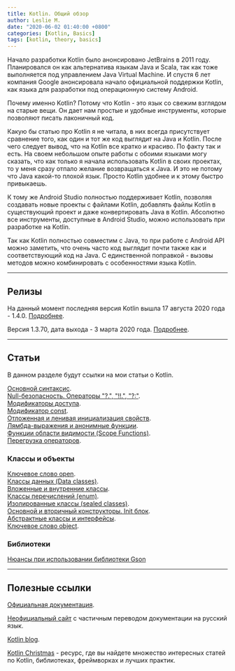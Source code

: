 ```yaml
---
title: Kotlin. Общий обзор
author: Leslie M.
date: "2020-06-02 01:40:00 +0800"
categories: [Kotlin, Basics]
tags: [kotlin, theory, basics]
---
```


Начало разработки Kotlin было анонсировано JetBrains в 2011 году.
Планировался он как альтернатива языкам Java и Scala, так как тоже выполняется
под управлением Java Virtual Machine. И спустя 6 лет компания Google
анонсировала начало официальной поддержки Kotlin, как языка для разработки под
операционную систему Android.

Почему именно Kotlin? Потому что Kotlin - это язык со свежим взглядом на
старые вещи. Он дает нам простые и удобные инструменты, которые позволяют
писать лаконичный код.

Какую бы статью про Kotlin я не читала, в них всегда присутствует сравнение
того, как один и тот же код выглядит на Java и Kotlin. После чего следует
вывод, что на Kotlin все кратко и красиво. По факту так и есть. На своем
небольшом опыте работы с обоими языками могу сказать, что как только я начала
использовать Kotlin в своих проектах, то у меня сразу отпало желание
возвращаться к Java. И это не потому что Java какой-то плохой язык. Просто
Kotlin удобнее и к этому быстро привыкаешь.

К тому же Android Studio полностью поддерживает Kotlin, позволяя создавать новые
проекты с файлами Kotlin, добавлять файлы Kotlin в существующий проект и даже
конвертировать Java в Kotlin. Абсолютно все инструменты, доступные в Android
Studio, можно использовать при разработке на Kotlin.

Так как Kotlin полностью совместим с Java, то при работе с Android API можно
заметить, что очень часто код выглядит почти также как и соответствующий код
на Java. С единственной поправкой - вызовы методов можно комбинировать с
особенностями языка Kotlin.

***

## Релизы

На данный момент последняя версия Kotlin вышла 17 августа 2020 года - 1.4.0. [Подробнее](https://blog.jetbrains.com/ru/kotlin/2020/08/kotlin-1-4-released-with-a-focus-on-quality-and-performance/).

Версия 1.3.70, дата выхода - 3 марта 2020 года. [Подробнее](https://blog.jetbrains.com/kotlin/2020/03/kotlin-1-3-70-released/ "blog.jetbrains.com").

***

## Статьи

В данном разделе будут ссылки на мои статьи о Kotlin.

[Основной синтаксис](https://bimlibik.github.io/posts/kotlin-basic-syntax/). <br>
[Null-безопасность. Операторы "?.", "!!.", "?:"](https://bimlibik.github.io/posts/kotlin-null-safety/). <br>
[Модификаторы доступа](https://bimlibik.github.io/posts/kotlin-visibility-modifiers/). <br>
[Модификатор const](https://bimlibik.github.io/posts/kotlin-const-modifier/). <br>
[Отложенная и ленивая инициализация свойств](https://bimlibik.github.io/posts/kotlin-lateinit-and-lazy/). <br>
[Лямбда-выражения и анонимные функции](https://bimlibik.github.io/posts/kotlin-lambdas-expressions-and-anonymous-functions). <br>
[Функции области видимости (Scope Functions)](https://bimlibik.github.io/posts/kotlin-scope-functions/). <br>
[Перегрузка операторов](https://bimlibik.github.io/posts/kotlin-operator-overloading/). <br>


### Классы и объекты

[Ключевое слово open](https://bimlibik.github.io/posts/kotlin-open-keyword/). <br>
[Классы данных (Data classes)](https://bimlibik.github.io/posts/kotlin-data-classes/). <br>
[Вложенные и внутренние классы](https://bimlibik.github.io/posts/kotlin-nested-and-inner-clesses/). <br>
[Классы перечислений (enum)](https://bimlibik.github.io/posts/kotlin-enum-classes/). <br>
[Изолированные классы (sealed classes)](https://bimlibik.github.io/posts/kotlin-sealed-classes/). <br>
[Основной и вторичный конструкторы. Init блок](https://bimlibik.github.io/posts/kotlin-constructors-and-init-block/). <br>
[Абстрактные классы и интерфейсы](https://bimlibik.github.io/posts/kotlin-abstract-classes-and-interfaces/). <br>
[Ключевое слово object](https://bimlibik.github.io/posts/kotlin-object-keyword/). <br>


### Библиотеки

[Нюансы при использовании библиотеки Gson](https://bimlibik.github.io/posts/kotlin-gson/)

***

## Полезные ссылки

[Официальная документация](https://kotlinlang.org/docs/reference/ "kotlinlang.org").

[Неофициальный сайт](https://kotlinlang.ru/ "kotlinlang.ru") с частичным переводом документации на русский язык.

[Kotlin blog](https://blog.jetbrains.com/kotlin/ "blog.jetbrains.com").

[Kotlin Christmas](https://kotlin.christmas/2020 "kotlin.christmas") - ресурс, где вы найдете множество интересных статей по Kotlin, библиотеках, фреймворках и лучших практик.
